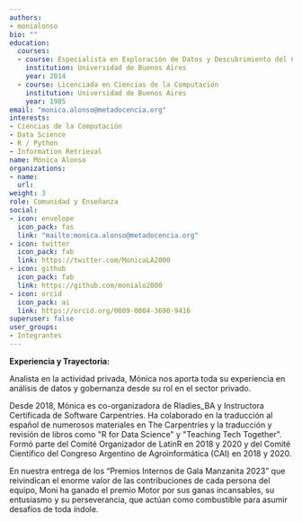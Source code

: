 ```yaml
---
authors:
- monialonso
bio: ""
education:
  courses:
  - course: Especialista en Exploración de Datos y Descubrimiento del Conocimiento
    institution: Universidad de Buenos Aires 
    year: 2014
  - course: Licenciada en Ciencias de la Computación
    institution: Universidad de Buenos Aires 
    year: 1985
email: "monica.alonso@metadocencia.org"
interests:
- Ciencias de la Computación
- Data Science
- R / Python
- Information Retrieval
name: Mónica Alonso
organizations:
- name: 
  url: 
weight: 3
role: Comunidad y Enseñanza
social:
- icon: envelope
  icon_pack: fas
  link: "mailto:monica.alonso@metadocencia.org"
- icon: twitter
  icon_pack: fab
  link: https://twitter.com/MonicaLA2000
- icon: github
  icon_pack: fab
  link: https://github.com/monialo2000
- icon: orcid
  icon_pack: ai
  link: https://orcid.org/0009-0004-3690-9416
superuser: false
user_groups:
- Integrantes
---
```


**Experiencia y Trayectoria:**

Analista en la actividad privada, Mónica nos aporta toda su experiencia en análisis de datos y gobernanza desde su rol en el sector privado.

Desde 2018, Mónica es co-organizadora de Rladies_BA y Instructora Certificada de Software Carpentries. 
Ha colaborado en la traducción al español de numerosos materiales en The Carpentries y la traducción y revisión de libros como "R for Data Science" y "Teaching Tech Together". 
Formó parte del Comité Organizador de LatinR en 2018 y 2020 y del Comité Científico del Congreso Argentino de Agroinformática (CAI) en 2018 y 2020.

En nuestra entrega de los “Premios Internos de Gala Manzanita 2023” que reivindican el enorme valor de las contribuciones de cada persona del equipo, Moni ha ganado el premio Motor por sus ganas incansables, su entusiasmo y su perseverancia, que actúan como combustible para asumir desafíos de toda índole. 